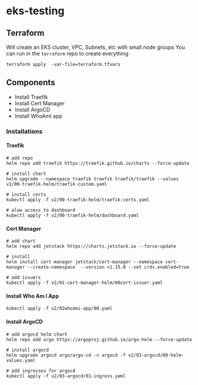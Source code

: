 # eks-testing
## Terraform
Will create an EKS cluster, VPC, Subnets, etc with small node groups
You can run in the `terraform` repo to create everything
```
terraform apply  -var-file=terraform.tfvars
```

## Components
- Install Traefik
- Install Cert Manager
- Install ArgoCD
- Install WhoAmI app

### Installations
#### Traefik
```
# add repo
helm repo add traefik https://traefik.github.io/charts --force-update

# install chart
helm upgrade --namespace traefik traefik traefik/traefik --values v2/00-traefik-helm/traefik-custom.yaml

# install certs
kubectl apply -f v2/00-traefik-helm/traefik-certs.yaml

# alow access to dashboard
kubectl apply -f v2/00-traefik-helm/dashboard.yaml
```

#### Cert Manager
```
# add chart
helm repo add jetstack https://charts.jetstack.io --force-update

# install
helm install cert-manager jetstack/cert-manager --namespace cert-manager --create-namespace  --version v1.15.0 --set crds.enabled=true

# add issuers
kubectl apply -f v2/01-cert-manager-helm/00cert-issuer.yaml
```

#### Install Who Am I App
```
kubectl apply -f v2/02whoami-app/00.yaml
```

#### Install ArgoCD
```
# add argocd helm chart
helm repo add argo https://argoproj.github.io/argo-helm --force-update

# install argocd
helm upgrade argocd argo/argo-cd -n argocd -f v2/03-argocd/00-helm-values.yaml

# add ingresses for argocd
kubectl apply -f v2/03-argocd/01-ingress.yaml
```
